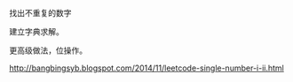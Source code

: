 找出不重复的数字

建立字典求解。

更高级做法，位操作。

http://bangbingsyb.blogspot.com/2014/11/leetcode-single-number-i-ii.html